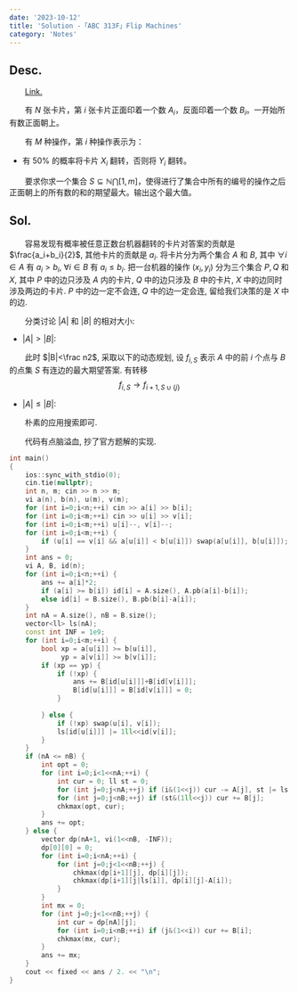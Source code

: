 ```yaml
---
date: '2023-10-12'
title: 'Solution -「ABC 313F」Flip Machines'
category: 'Notes'
---
```


## Desc.

&emsp;&emsp;[Link.](https://atcoder.jp/contests/abc313/tasks/abc313_f)

&emsp;&emsp;有 $N$ 张卡片，第 $i$ 张卡片正面印着一个数 $A_i$，反面印着一个数 $B_i$。一开始所有数正面朝上。

&emsp;&emsp;有 $M$ 种操作，第 $i$ 种操作表示为：

- 有 $50\%$ 的概率将卡片 $X_i$ 翻转，否则将 $Y_i$ 翻转。

&emsp;&emsp;要求你求一个集合 $S\subseteq \mathbb{N} \bigcap [1,m]$，使得进行了集合中所有的编号的操作之后正面朝上的所有数的和的期望最大。输出这个最大值。

## Sol.

&emsp;&emsp;容易发现有概率被任意正数台机器翻转的卡片对答案的贡献是 $\frac{a_i+b_i}{2}$, 其他卡片的贡献是 $a_i$. 将卡片分为两个集合 $A$ 和 $B$, 其中 $\forall i \in A$ 有 $a_i > b_i$, $\forall i \in B$ 有 $a_i \leqslant b_i$. 把一台机器的操作 $(x_i, y_i)$ 分为三个集合 $P, Q$ 和 $X$, 其中 $P$ 中的边只涉及 $A$ 内的卡片, $Q$ 中的边只涉及 $B$ 中的卡片, $X$ 中的边同时涉及两边的卡片. $P$ 中的边一定不会连, $Q$ 中的边一定会连, 留给我们决策的是 $X$ 中的边.

&emsp;&emsp;分类讨论 $|A|$ 和 $|B|$ 的相对大小:

- $|A| > |B|$:

&emsp;&emsp;此时 $|B|<\frac n2$, 采取以下的动态规划, 设 $f_{i, S}$ 表示 $A$ 中的前 $i$ 个点与 $B$ 的点集 $S$ 有连边的最大期望答案. 有转移
$$
f_{i, S}\rightarrow f_{i+1, S\cup\{j\}}
$$

- $|A| \leqslant |B|$:

&emsp;&emsp;朴素的应用搜索即可.

&emsp;&emsp;代码有点脑溢血, 抄了官方题解的实现.

```cpp
int main()
{
    ios::sync_with_stdio(0);
    cin.tie(nullptr);
    int n, m; cin >> n >> m;
    vi a(n), b(n), u(m), v(m);
    for (int i=0;i<n;++i) cin >> a[i] >> b[i];
    for (int i=0;i<m;++i) cin >> u[i] >> v[i];
    for (int i=0;i<m;++i) u[i]--, v[i]--;
    for (int i=0;i<m;++i) {
        if (u[i] == v[i] && a[u[i]] < b[u[i]]) swap(a[u[i]], b[u[i]]);
    }
    int ans = 0;
    vi A, B, id(n);
    for (int i=0;i<n;++i) {
        ans += a[i]*2;
        if (a[i] >= b[i]) id[i] = A.size(), A.pb(a[i]-b[i]);
        else id[i] = B.size(), B.pb(b[i]-a[i]);
    }
    int nA = A.size(), nB = B.size();
    vector<ll> ls(nA);
    const int INF = 1e9;
    for (int i=0;i<m;++i) {
        bool xp = a[u[i]] >= b[u[i]],
             yp = a[v[i]] >= b[v[i]];
        if (xp == yp) {
            if (!xp) {
                ans += B[id[u[i]]]+B[id[v[i]]];
                B[id[u[i]]] = B[id[v[i]]] = 0;
            }
               
        } else {
            if (!xp) swap(u[i], v[i]);
            ls[id[u[i]]] |= 1ll<<id[v[i]];
        }
    }
    if (nA <= nB) {
        int opt = 0;
        for (int i=0;i<1<<nA;++i) {
            int cur = 0; ll st = 0;
            for (int j=0;j<nA;++j) if (i&(1<<j)) cur -= A[j], st |= ls[j];
            for (int j=0;j<nB;++j) if (st&(1ll<<j)) cur += B[j];
            chkmax(opt, cur);
        }
        ans += opt;
    } else {
        vector dp(nA+1, vi(1<<nB, -INF));
        dp[0][0] = 0;
        for (int i=0;i<nA;++i) {
            for (int j=0;j<1<<nB;++j) {
                chkmax(dp[i+1][j], dp[i][j]);
                chkmax(dp[i+1][j|ls[i]], dp[i][j]-A[i]);
            }
        }
        int mx = 0;
        for (int j=0;j<1<<nB;++j) {
            int cur = dp[nA][j];
            for (int i=0;i<nB;++i) if (j&(1<<i)) cur += B[i];
            chkmax(mx, cur);
        }
        ans += mx;
    }
    cout << fixed << ans / 2. << "\n";
}
```